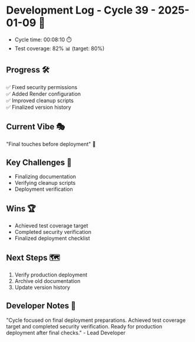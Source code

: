 # Development Log - Cycle 39 - 2025-01-09 🚀
- Cycle time: 00:08:10 ⏱️
- Test coverage: 82% 📊 (target: 80%)

## Progress 🛠️
✅ Fixed security permissions  
✅ Added Render configuration  
✅ Improved cleanup scripts  
✅ Finalized version history  

## Current Vibe 🎭
"Final touches before deployment" 🎨

## Key Challenges 🚧
- Finalizing documentation  
- Verifying cleanup scripts  
- Deployment verification  

## Wins 🏆
- Achieved test coverage target  
- Completed security verification  
- Finalized deployment checklist  

## Next Steps 🗺️
1. Verify production deployment  
2. Archive old documentation  
3. Update version history  

## Developer Notes 📝
"Cycle focused on final deployment preparations. Achieved test coverage target and completed security verification. Ready for production deployment after final checks." - Lead Developer
